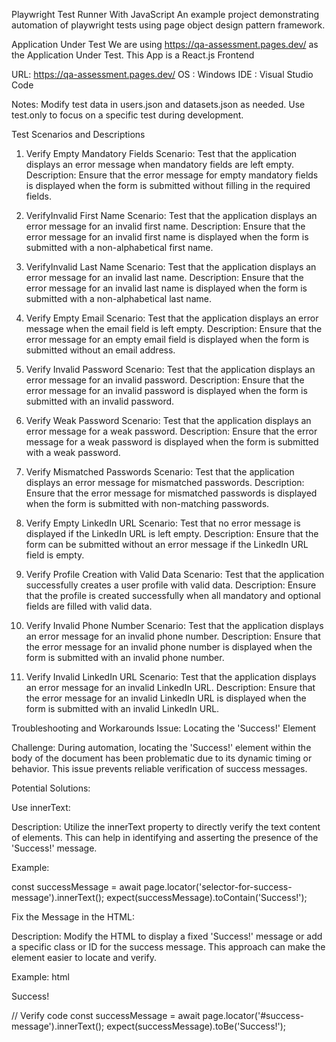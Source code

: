 Playwright Test Runner With JavaScript
An example project demonstrating automation of playwright tests using page object design pattern framework.

Application Under Test
We are using https://qa-assessment.pages.dev/ as the Application Under Test. This App is a React.js Frontend

URL: https://qa-assessment.pages.dev/
OS : Windows
IDE : Visual Studio Code

Notes:
Modify test data in users.json and datasets.json as needed.
Use test.only to focus on a specific test during development.

Test Scenarios and Descriptions
1.  Verify Empty Mandatory Fields
Scenario: Test that the application displays an error message when mandatory fields are left empty.
Description: Ensure that the error message for empty mandatory fields is displayed when the form is submitted without filling in the required fields.

2.  VerifyInvalid First Name
Scenario: Test that the application displays an error message for an invalid first name.
Description: Ensure that the error message for an invalid first name is displayed when the form is submitted with a non-alphabetical first name.

3.  VerifyInvalid Last Name
Scenario: Test that the application displays an error message for an invalid last name.
Description: Ensure that the error message for an invalid last name is displayed when the form is submitted with a non-alphabetical last name.

4.  Verify Empty Email
Scenario: Test that the application displays an error message when the email field is left empty.
Description: Ensure that the error message for an empty email field is displayed when the form is submitted without an email address.

5.  Verify Invalid Password
Scenario: Test that the application displays an error message for an invalid password.
Description: Ensure that the error message for an invalid password is displayed when the form is submitted with an invalid password.

6.  Verify Weak Password
Scenario: Test that the application displays an error message for a weak password.
Description: Ensure that the error message for a weak password is displayed when the form is submitted with a weak password.

7.  Verify Mismatched Passwords
Scenario: Test that the application displays an error message for mismatched passwords.
Description: Ensure that the error message for mismatched passwords is displayed when the form is submitted with non-matching passwords.

8.  Verify Empty LinkedIn URL
Scenario: Test that no error message is displayed if the LinkedIn URL is left empty.
Description: Ensure that the form can be submitted without an error message if the LinkedIn URL field is empty.

9.  Verify Profile Creation with Valid Data
Scenario: Test that the application successfully creates a user profile with valid data.
Description: Ensure that the profile is created successfully when all mandatory and optional fields are filled with valid data.

10.  Verify Invalid Phone Number
Scenario: Test that the application displays an error message for an invalid phone number.
Description: Ensure that the error message for an invalid phone number is displayed when the form is submitted with an invalid phone number.

11.  Verify Invalid LinkedIn URL
Scenario: Test that the application displays an error message for an invalid LinkedIn URL.
Description: Ensure that the error message for an invalid LinkedIn URL is displayed when the form is submitted with an invalid LinkedIn URL.


Troubleshooting and Workarounds
Issue: Locating the 'Success!' Element

Challenge:
During automation, locating the 'Success!' element within the body of the document has been problematic due to its dynamic timing or behavior. This issue prevents reliable verification of success messages.

Potential Solutions:

Use innerText:

Description: Utilize the innerText property to directly verify the text content of elements. This can help in identifying and asserting the presence of the 'Success!' message.

Example:

const successMessage = await page.locator('selector-for-success-message').innerText();
expect(successMessage).toContain('Success!');

Fix the Message in the HTML:

Description: Modify the HTML to display a fixed 'Success!' message or add a specific class or ID for the success message. This approach can make the element easier to locate and verify.

Example:
html

<!-- HTML modify-->
<div id="success-message">Success!</div>


// Verify code
const successMessage = await page.locator('#success-message').innerText();
expect(successMessage).toBe('Success!');
